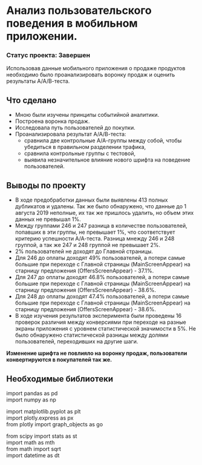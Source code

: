 # Анализ пользовательского поведения в мобильном приложении.
### Статус проекта: Завершен
Использовав данные мобильного приложения о продаже продуктов необходимо было проанализировать воронку продаж и оценить результаты А/А/В-теста.

## Что сделано
* Мною были изучены принципы событийной аналитики.
* Построена воронка продаж.
* Исследовала путь пользователей до покупки.
* Проанализировала результат А/А/В-теста:
  * сравнила две контрольные А/А-группы между собой, чтобы убедиться в правильном разделении трафика,
  * сравнила контрольные группы с тестовой,
  * выявила незначительное влияние нового шрифта на поведение пользователей.

## Выводы по проекту
* В ходе предобработки данных были выявлены 413 полных дубликатов и удалены. Так же было обнаружено, что данные до 1 августа 2019 неполные, их так же пришлось удалить, но объем этих данных не превышал 1%.  
* Между группами 246 и 247 разница в количестве пользователей, попавших в эти группы, не превышает 1%, что соответствует критерию успешности А/А-теста. Разница мнежду 246 и 248 группой, а так же 247 и 248 группой не превышает 2%.  
* 2% пользователей не доходят до Главной страницы.  
* Для 246 до оплаты доходят 49% пользователей, а потери самые большие при переходе с Главной страницы (MainScreenAppear) на старницу предложения (OffersScreenAppear) - 37.1%.  
* Для 247 до оплаты доходят 46.8% пользователей, а потери самые большие при переходе с Главной страницы (MainScreenAppear) на старницу предложения (OffersScreenAppear) - 38.6%.  
* Для 248 до оплаты доходят 47.4% пользователей, а потери самые большие при переходе с Главной страницы (MainScreenAppear) на старницу предложения (OffersScreenAppear) - 38.6%.  
* В ходе изучения результатов эксперимента были проведены 16 проверок различия между конверсиями при переходе на разные экраны приложения с уровнем статистической значимости в 5%. Не было обнаружено статистической разницы между долями пользователей, переходивших на другие шаги.  

**Изменение шрифта не повлияло на воронку продаж, пользователи конвертируются в покупателей так же.**


## Необходимые библиотеки
import pandas as pd  
import numpy as np  

import matplotlib.pyplot as plt  
import plotly.express as px  
from plotly import graph_objects as go  


from scipy import stats as st  
import math as mth  
from math import sqrt  
import datetime as dt  
